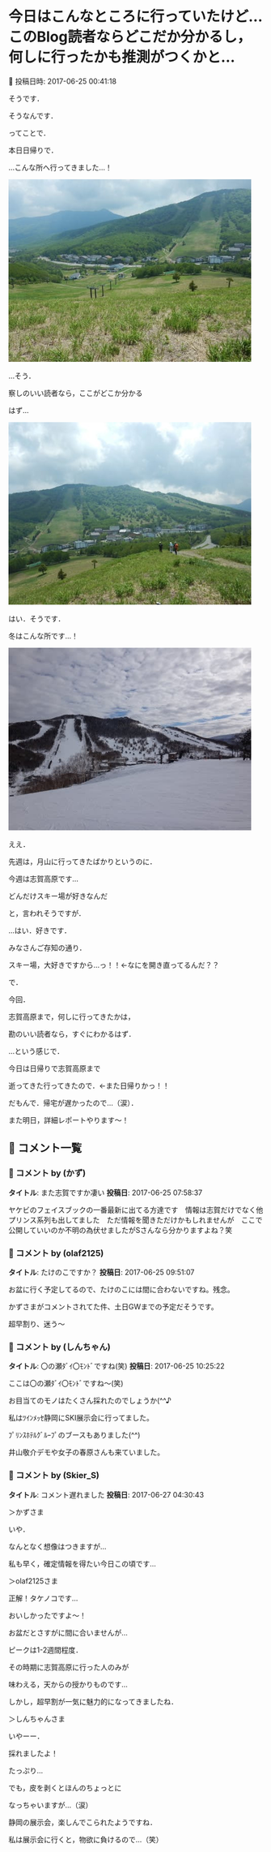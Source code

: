 # 今日はこんなところに行っていたけど…このBlog読者ならどこだか分かるし，何しに行ったかも推測がつくかと…

📅 投稿日時: 2017-06-25 00:41:18

そうです．


そうなんです．





ってことで．


本日日帰りで．


…こんな所へ行ってきました…！




![beb79a6b27ba676707595daa0bf8b43e.jpg](images/beb79a6b27ba676707595daa0bf8b43e.jpg)







…そう．


察しのいい読者なら，ここがどこか分かる


はず…




![01ef127d83bb51ab43c4d2c10c66c9f8.jpg](images/01ef127d83bb51ab43c4d2c10c66c9f8.jpg)







はい．そうです．


冬はこんな所です…！




![d087c89f68443e21a98e2600915bb46d.jpg](images/d087c89f68443e21a98e2600915bb46d.jpg)




ええ．


先週は，月山に行ってきたばかりというのに．


今週は志賀高原です…





どんだけスキー場が好きなんだ


と，言われそうですが．


…はい．好きです．


みなさんご存知の通り．


スキー場，大好きですから…っ！！←なにを開き直ってるんだ？？





で．


今回．


志賀高原まで，何しに行ってきたかは，


勘のいい読者なら，すぐにわかるはず．





…という感じで．


今日は日帰りで志賀高原まで


逝ってきた行ってきたので．←また日帰りかっ！！


だもんで．帰宅が遅かったので…（涙）．


また明日，詳細レポートやります～！

## 💬 コメント一覧

### 💬 コメント by (かず)
**タイトル**: また志賀ですか凄い
**投稿日**: 2017-06-25 07:58:37

ヤケビのフェイスブックの一番最新に出てる方達です　情報は志賀だけでなく他プリンス系列も出してました　ただ情報を聞きただけかもしれませんが　ここで公開していいのか不明の為伏せましたがSさんなら分かりますよね？笑

### 💬 コメント by (olaf2125)
**タイトル**: たけのこですか？
**投稿日**: 2017-06-25 09:51:07

お盆に行く予定してるので、たけのこには間に合わないですね。残念。

かずさまがコメントされてた件、土日GWまでの予定だそうです。

超早割り、迷う〜

### 💬 コメント by (しんちゃん)
**タイトル**: 〇の瀬ﾀﾞｲ〇ﾓﾝﾄﾞですね(笑)
**投稿日**: 2017-06-25 10:25:22

ここは〇の瀬ﾀﾞｲ〇ﾓﾝﾄﾞですね～(笑)



お目当てのモノはたくさん採れたのでしょうか(^^♪



私はﾂｲﾝﾒｯｾ静岡にSKI展示会に行ってました。

ﾌﾟﾘﾝｽﾎﾃﾙｸﾞﾙｰﾌﾟのブースもありました(^^)

井山敬介デモや女子の春原さんも来ていました。

### 💬 コメント by (Skier_S)
**タイトル**: コメント遅れました
**投稿日**: 2017-06-27 04:30:43

＞かずさま

いや．

なんとなく想像はつきますが…

私も早く，確定情報を得たい今日この頃です…



＞olaf2125さま

正解！タケノコです…

おいしかったですよ～！

お盆だとさすがに間に合いませんが…

ピークは1-2週間程度．

その時期に志賀高原に行った人のみが

味わえる，天からの授かりものです…

しかし，超早割が一気に魅力的になってきましたね．



＞しんちゃんさま

いやーー．

採れましたよ！

たっぷり…

でも，皮を剥くとほんのちょっとに

なっちゃいますが…（涙）



静岡の展示会，楽しんでこられたようですね．

私は展示会に行くと，物欲に負けるので…（笑）

